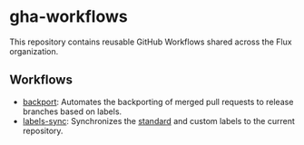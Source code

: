 # gha-workflows

This repository contains reusable GitHub Workflows shared across the Flux organization.

## Workflows

- [backport](.github/workflows/backport.yaml):
  Automates the backporting of merged pull requests to release branches based on labels.
- [labels-sync](.github/workflows/labels-sync.yaml):
  Synchronizes the [standard](https://github.com/fluxcd/community/blob/main/.github/standard-labels.yaml)
  and custom labels to the current repository.
